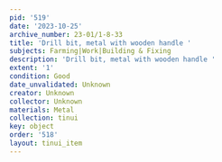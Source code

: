 ```yaml
---
pid: '519'
date: '2023-10-25'
archive_number: 23-01/1-8-33
title: 'Drill bit, metal with wooden handle '
subjects: Farming|Work|Building & Fixing
description: 'Drill bit, metal with wooden handle '
extent: '1'
condition: Good
date_unvalidated: Unknown
creator: Unknown
collector: Unknown
materials: Metal
collection: tinui
key: object
order: '518'
layout: tinui_item
---
```

